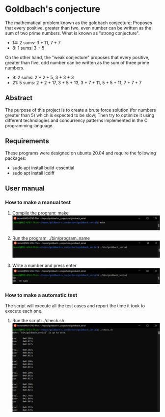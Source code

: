 # Goldbach's conjecture

The mathematical problem known as the goldbach conjecture; Proposes that every positive, greater than two, even number can be written as the sum of two prime numbers. What is known as "strong conjecture".

- 14: 2 sums: 3 + 11, 7 + 7
- 8: 1 sums: 3 + 5

On the other hand, the "weak conjecture" proposes that every positive, greater than five, odd number can be written as the sum of three prime numbers.

- 9: 2 sums: 2 + 2 + 5, 3 + 3 + 3
- 21: 5 sums: 2 + 2 + 17, 3 + 5 + 13, 3 + 7 + 11, 5 + 5 + 11, 7 + 7 + 7

## Abstract

The purpose of this project is to create a brute force solution (for numbers greater than 5) which is expected to be slow; Then try to optimize it using different technologies and concurrency patterns implemented in the C programming language.

## Requirements

These programs were designed on ubuntu 20.04 and require the following packages:
- sudo apt install build-essential
- sudo apt install icdiff

## User manual 

### How to make a manual test
1) Compile the program: make
![makeImg](goldbach_serial/img/Make.png)

2) Run the program: ./bin/program_name
![runImg](goldbach_serial/img/Execute.png)

3) Write a number and press enter
![writeImg](goldbach_serial/img/Write.png)

### How to make a automatic test
The script will execute all the test cases and report the time it took to execute each one.

1) Run the script: ./check.sh
![checkImg](goldbach_serial/img/Check.png)
